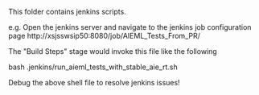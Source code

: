 This folder contains jenkins scripts.

e.g. Open the jenkins server and navigate to the jenkins job configuration page 
http://xsjsswsip50:8080/job/AIEML_Tests_From_PR/ 

The "Build Steps" stage would invoke this file like the following 

bash .jenkins/run_aieml_tests_with_stable_aie_rt.sh  

Debug the above shell file to resolve jenkins issues!
